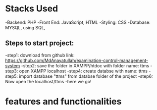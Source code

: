 # Stacks Used
-Backend: PHP
-Front End: JavaScript, HTML
-Styling: CSS
-Database: MYSQL, using SQL,

## Steps to start project:
-step1: download from github link: https://github.com/MdAnayatullah/examination-control-management-system
-step2: save the folder in XAMPP/htdoc with folder name: ttms
-step3: open XAMPP localhost
-step4: create databse with name: ttms
-step5: import database "ttms" from databse folder of the project
-step6: Now open the localhost/ttms
-here we go!

# features and functionalities

